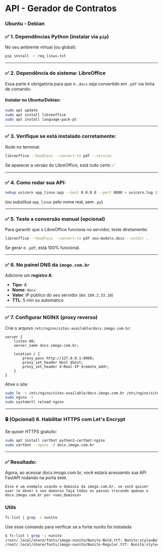 # API - Gerador de Contratos

### Ubuntu - Debian  

### ✅ 1. Dependências Python (instalar via `pip`)

No seu ambiente virtual (ou global):

```bash
pip install -r req_linux.txt
```

---

### ✅ 2. Dependência do sistema: **LibreOffice**

Essa parte é obrigatória para que o `.docx` seja convertido em `.pdf` via linha de comando.

#### Instalar no Ubuntu/Debian:

```bash
sudo apt update
sudo apt install libreoffice
sudo apt install language-pack-pt
```

---

### ✅ 3. Verifique se está instalado corretamente:

Rode no terminal:

```bash
libreoffice --headless --convert-to pdf --version
```

Se aparecer a versão do LibreOffice, está tudo certo ✅

---

### ✅ 4. Como rodar sua API:

```bash
nohup uvicorn app_linux:app --host 0.0.0.0 --port 8000 > uvicorn.log 2>&1 &
```

(ou substitua `app_linux` pelo nome real, sem `.py`)

---

### ✅ 5. Teste a conversão manual (opcional)

Para garantir que o LibreOffice funciona no servidor, teste diretamente:

```bash
libreoffice --headless --convert-to pdf seu-modelo.docx --outdir .
```

Se gerar o `.pdf`, está 100% funcional.

---

### ✅ 6. No painel DNS da `imogo.com.br`

Adicione um **registro A**:

- **Tipo**: A  
- **Nome**: `docx`  
- **Valor**: IP público do seu servidor (ex: `189.2.33.10`)  
- **TTL**: 5 min ou automático

---

### ✅ 7. Configurar NGINX (proxy reverso)

Crie o arquivo `/etc/nginx/sites-available/docx.imogo.com.br`:

```nginx
server {
    listen 80;
    server_name docx.imogo.com.br;

    location / {
        proxy_pass http://127.0.0.1:8000;
        proxy_set_header Host $host;
        proxy_set_header X-Real-IP $remote_addr;
    }
}
```

Ative o site:

```bash
sudo ln -s /etc/nginx/sites-available/docx.imogo.com.br /etc/nginx/sites-enabled/
sudo nginx -t
sudo systemctl reload nginx
```

---

### 🔒 (Opcional) 8. Habilitar HTTPS com Let's Encrypt

Se quiser HTTPS gratuito:

```bash
sudo apt install certbot python3-certbot-nginx
sudo certbot --nginx -d docx.imogo.com.br
```

---

### ✅ Resultado:

Agora, ao acessar docx.imogo.com.br, você estará acessando sua API FastAPI rodando na porta `8000`.

`Esse é um exemplo usando o dominio da imogo.com.br, se você quiser usar (e deve) o seu dominio faça todos os passos trocando apenas o docx.imogo.com.br por <seu_dominio>`

### Utils

```bash
fc-list | grep -i nunito
```
Use esse comando para verificar se a fonte nunito foi instalada 

```bash
$ fc-list | grep -i nunito
/root/.local/share/fonts/imogo-nunito/Nunito-Bold.ttf: Nunito:style=Bold
/root/.local/share/fonts/imogo-nunito/Nunito-Regular.ttf: Nunito:style=Regular
```


